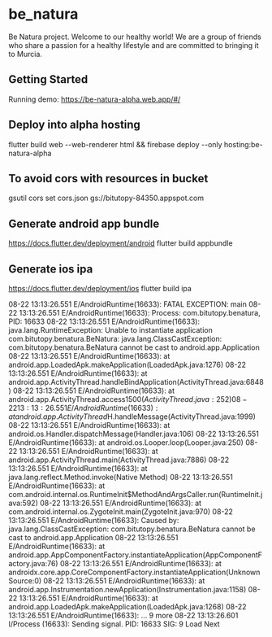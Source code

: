 # be_natura
Be Natura project.
Welcome to our healthy world! We are a group of friends who share a passion for a healthy lifestyle and are committed to bringing it to Murcia.

## Getting Started
Running demo:
https://be-natura-alpha.web.app/#/

## Deploy into alpha hosting
flutter build web --web-renderer html && firebase deploy --only hosting:be-natura-alpha

## To avoid cors with resources in bucket
gsutil cors set cors.json gs://bitutopy-84350.appspot.com

## Generate android app bundle
https://docs.flutter.dev/deployment/android
flutter build appbundle

## Generate ios ipa
https://docs.flutter.dev/deployment/ios
flutter build ipa


08-22 13:13:26.551 E/AndroidRuntime(16633): FATAL EXCEPTION: main
08-22 13:13:26.551 E/AndroidRuntime(16633): Process: com.bitutopy.benatura, PID: 16633
08-22 13:13:26.551 E/AndroidRuntime(16633): java.lang.RuntimeException: Unable to instantiate application com.bitutopy.benatura.BeNatura: java.lang.ClassCastException: com.bitutopy.benatura.BeNatura cannot be cast to android.app.Application
08-22 13:13:26.551 E/AndroidRuntime(16633): 	at android.app.LoadedApk.makeApplication(LoadedApk.java:1276)
08-22 13:13:26.551 E/AndroidRuntime(16633): 	at android.app.ActivityThread.handleBindApplication(ActivityThread.java:6848)
08-22 13:13:26.551 E/AndroidRuntime(16633): 	at android.app.ActivityThread.access$1500(ActivityThread.java:252)
08-22 13:13:26.551 E/AndroidRuntime(16633): 	at android.app.ActivityThread$H.handleMessage(ActivityThread.java:1999)
08-22 13:13:26.551 E/AndroidRuntime(16633): 	at android.os.Handler.dispatchMessage(Handler.java:106)
08-22 13:13:26.551 E/AndroidRuntime(16633): 	at android.os.Looper.loop(Looper.java:250)
08-22 13:13:26.551 E/AndroidRuntime(16633): 	at android.app.ActivityThread.main(ActivityThread.java:7886)
08-22 13:13:26.551 E/AndroidRuntime(16633): 	at java.lang.reflect.Method.invoke(Native Method)
08-22 13:13:26.551 E/AndroidRuntime(16633): 	at com.android.internal.os.RuntimeInit$MethodAndArgsCaller.run(RuntimeInit.java:592)
08-22 13:13:26.551 E/AndroidRuntime(16633): 	at com.android.internal.os.ZygoteInit.main(ZygoteInit.java:970)
08-22 13:13:26.551 E/AndroidRuntime(16633): Caused by: java.lang.ClassCastException: com.bitutopy.benatura.BeNatura cannot be cast to android.app.Application
08-22 13:13:26.551 E/AndroidRuntime(16633): 	at android.app.AppComponentFactory.instantiateApplication(AppComponentFactory.java:76)
08-22 13:13:26.551 E/AndroidRuntime(16633): 	at androidx.core.app.CoreComponentFactory.instantiateApplication(Unknown Source:0)
08-22 13:13:26.551 E/AndroidRuntime(16633): 	at android.app.Instrumentation.newApplication(Instrumentation.java:1158)
08-22 13:13:26.551 E/AndroidRuntime(16633): 	at android.app.LoadedApk.makeApplication(LoadedApk.java:1268)
08-22 13:13:26.551 E/AndroidRuntime(16633): 	... 9 more
08-22 13:13:26.601 I/Process (16633): Sending signal. PID: 16633 SIG: 9
Load Next
